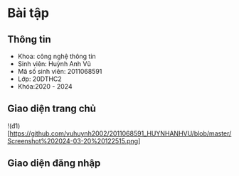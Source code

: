 

# Bài tập 



 
## Thông tin
* Khoa: công nghệ thông tin
* Sinh viên: Huỳnh Anh Vũ
* Mã số sinh viên: 2011068591
* Lớp: 20DTHC2
* Khóa:2020 - 2024

## Giao diện trang chủ
!(đ1)[https://github.com/vuhuynh2002/2011068591_HUYNHANHVU/blob/master/Screenshot%202024-03-20%20122515.png]
## Giao diện đăng nhập
